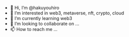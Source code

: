 - 👋 Hi, I’m @hakuyouhiro
- 👀 I’m interested in web3, metaverse, nft, crypto, cloud 
- 🌱 I’m currently learning web3
- 💞️ I’m looking to collaborate on ...
- 📫 How to reach me ...

<!---
hakuyouhiro/hakuyouhiro is a ✨ special ✨ repository because its `README.md` (this file) appears on your GitHub profile.
You can click the Preview link to take a look at your changes.
--->
